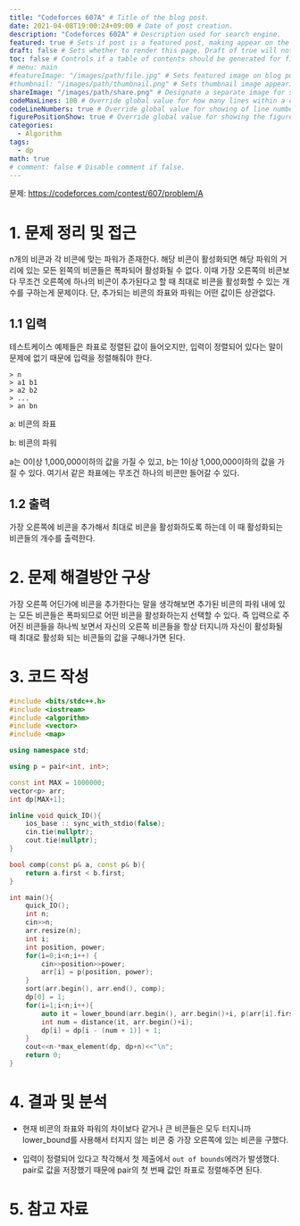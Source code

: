 ```yaml
---
title: "Codeforces 607A" # Title of the blog post.
date: 2021-04-08T19:00:24+09:00 # Date of post creation.
description: "Codeforces 602A" # Description used for search engine.
featured: true # Sets if post is a featured post, making appear on the home page side bar.
draft: false # Sets whether to render this page. Draft of true will not be rendered.
toc: false # Controls if a table of contents should be generated for first-level links automatically.
# menu: main
#featureImage: "/images/path/file.jpg" # Sets featured image on blog post.
#thumbnail: "/images/path/thumbnail.png" # Sets thumbnail image appearing inside card on homepage.
shareImage: "/images/path/share.png" # Designate a separate image for social media sharing.
codeMaxLines: 100 # Override global value for how many lines within a code block before auto-collapsing.
codeLineNumbers: true # Override global value for showing of line numbers within code block.
figurePositionShow: true # Override global value for showing the figure label.
categories:
  - Algorithm
tags:
  - dp
math: true
# comment: false # Disable comment if false.
---
```


문제: https://codeforces.com/contest/607/problem/A

# 1. 문제 정리 및 접근

n개의 비콘과 각 비콘에 맞는 파워가 존재한다. 해당 비콘이 활성화되면 해당 파워의 거리에 있는 모든 왼쪽의 비콘들은 폭파되어 활성화될 수 없다. 이때 가장 오른쪽의 비콘보다 무조건 오른쪽에 하나의 비콘이 추가된다고 할 때 최대로 비콘을 활성화할 수 있는 개수를 구하는게 문제이다. 단, 추가되는 비콘의 좌표와 파워는 어떤 값이든 상관없다.

## 1.1 입력

테스트케이스 예제들은 좌표로 정렬된 값이 들어오지만, 입력이 정렬되어 있다는 말이 문제에 없기 때문에 입력을 정렬해줘야 한다.

```
> n
> a1 b1
> a2 b2
> ...
> an bn
```

a: 비콘의 좌표

b: 비콘의 파워

a는 0이상 1,000,000이하의 값을 가질 수 있고, b는 1이상 1,000,000이하의 값을 가질 수 있다. 여기서 같은 좌표에는 무조건 하나의 비콘만 들어갈 수 있다.

## 1.2 출력

가장 오른쪽에 비콘을 추가해서 최대로 비콘을 활성화하도록 하는데 이 때 활성화되는 비콘들의 개수를 출력한다.

# 2. 문제 해결방안 구상

가장 오른쪽 어딘가에 비콘을 추가한다는 말을 생각해보면 추가된 비콘의 파워 내에 있는 모든 비콘들은 폭파되므로 어떤 비콘을 활성화하는지 선택할 수 있다. 즉 입력으로 주어진 비콘들을 하나씩 보면서 자신의 오른쪽 비콘들을 항상 터지니까 자신이 활성화될 때 최대로 활성화 되는 비콘들의 값을 구해나가면 된다.


# 3. 코드 작성

```c++
#include <bits/stdc++.h>
#include <iostream>
#include <algorithm>
#include <vector>
#include <map>

using namespace std;

using p = pair<int, int>;

const int MAX = 1000000;
vector<p> arr;
int dp[MAX+1];

inline void quick_IO(){
    ios_base :: sync_with_stdio(false);
    cin.tie(nullptr);
    cout.tie(nullptr);
}

bool comp(const p& a, const p& b){
    return a.first < b.first;
}

int main(){
    quick_IO();
    int n;
    cin>>n;
    arr.resize(n);
    int i;
    int position, power;
    for(i=0;i<n;i++) {
        cin>>position>>power;
        arr[i] = p(position, power);
    }
    sort(arr.begin(), arr.end(), comp);
    dp[0] = 1;
    for(i=1;i<n;i++){
        auto it = lower_bound(arr.begin(), arr.begin()+i, p(arr[i].first-arr[i].second, 0), comp);
        int num = distance(it, arr.begin()+i);
        dp[i] = dp[i - (num + 1)] + 1;
    }
    cout<<n-*max_element(dp, dp+n)<<"\n";
    return 0;
}
```

# 4. 결과 및 분석

- 현재 비콘의 좌표와 파워의 차이보다 같거나 큰 비콘들은 모두 터지니까 lower_bound를 사용해서 터지지 않는 비콘 중 가장 오른쪽에 있는 비콘을 구했다.

- 입력이 정렬되어 있다고 착각해서 첫 제출에서 `out of bounds`에러가 발생했다. pair로 값을 저장했기 때문에 pair의 첫 번째 값인 좌표로 정렬해주면 된다.


# 5. 참고 자료